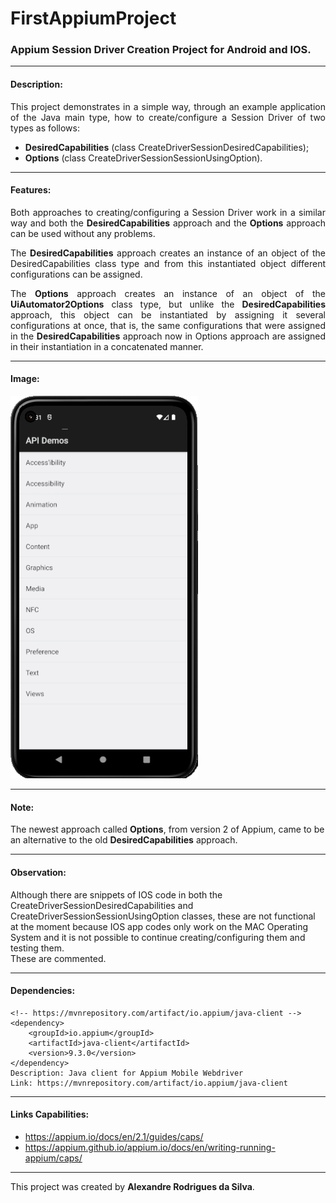 # FirstAppiumProject
### Appium Session Driver Creation Project for Android and IOS.

<hr>

#### Description: 
<p style="text-align: justify;">This project demonstrates in a simple way, through an example application of the Java main type, how to create/configure a Session Driver of two types as follows:</p>

- **DesiredCapabilities** (class CreateDriverSessionDesiredCapabilities);
- **Options** (class CreateDriverSessionSessionUsingOption).

<hr>

#### Features:
<p style="text-align: justify;">Both approaches to creating/configuring a Session Driver work in a similar way and both the <b>DesiredCapabilities</b> approach and the <b>Options</b> approach can be used without any problems.</p>
<p style="text-align: justify;">The <b>DesiredCapabilities</b> approach creates an instance of an object of the DesiredCapabilities class type and from this instantiated object different configurations can be assigned.</p>
<p style="text-align: justify;">The <b>Options</b> approach creates an instance of an object of the <b>UiAutomator2Options</b> class type, but unlike the <b>DesiredCapabilities</b> approach, this object can be instantiated by assigning it 
several configurations at once, that is, the same configurations that were assigned in the <b>DesiredCapabilities</b> approach now in Options approach are assigned in their instantiation in a concatenated manner.</p>

<hr>

#### Image:
![img.png](img.png)

<hr>

#### Note:
The newest approach called **Options**, from version 2 of Appium, came to be an alternative to the old **DesiredCapabilities** approach.

<hr>

#### Observation:
Although there are snippets of IOS code in both the CreateDriverSessionDesiredCapabilities and CreateDriverSessionSessionUsingOption classes, these are not functional at the moment because IOS app codes only 
work on the MAC Operating System and it is not possible to continue creating/configuring them and testing them.<br>
These are commented.

<hr>

#### Dependencies:
    <!-- https://mvnrepository.com/artifact/io.appium/java-client -->
    <dependency>
        <groupId>io.appium</groupId>
        <artifactId>java-client</artifactId>
        <version>9.3.0</version>
    </dependency>
    Description: Java client for Appium Mobile Webdriver
    Link: https://mvnrepository.com/artifact/io.appium/java-client

<hr>

#### Links Capabilities:
- https://appium.io/docs/en/2.1/guides/caps/ <br>
- https://appium.github.io/appium.io/docs/en/writing-running-appium/caps/

<hr>

This project was created by **Alexandre Rodrigues da Silva**.